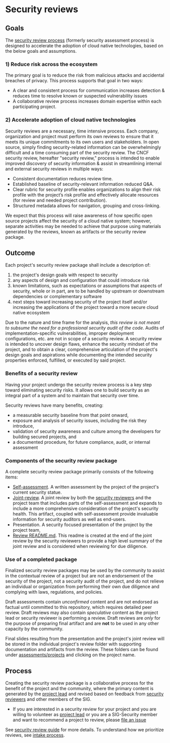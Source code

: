 # Security reviews

## Goals

The [security review process](guide) (formerly security assessment process)
is designed to accelerate the adoption of cloud native technologies, based on
the below goals and assumptions.

### 1) Reduce risk across the ecosystem

The primary goal is to reduce the risk from malicious attacks and accidental
breaches of privacy. This process supports that goal in two ways:

   * A clear and consistent process for communication increases detection &
     reduces time to resolve known or suspected vulnerability issues
   * A collaborative review process increases domain expertise within each
     participating project.

### 2) Accelerate adoption of cloud native technologies

Security reviews are a necessary, time intensive process. Each company,
organization and project must perform its own reviews to ensure that it meets
its unique commitments to its own users and stakeholders. In open source, simply
finding security-related information can be overwhelmingly difficult and a time
consuming part of the security review. The CNCF security review, hereafter
"security review," process is intended to enable improved discovery of
security information & assist in streamlining internal and external security
reviews in multiple ways:

   * Consistent documentation reduces review time.
   * Established baseline of security-relevant information reduced Q&A.
   * Clear rubric for security profile enables organizations to align their risk
     profile with the project’s risk profile and effectively allocate resources
     (for review and needed project contribution).
   * Structured metadata allows for navigation, grouping and cross-linking.

We expect that this process will raise awareness of how specific open source
projects affect the security of a cloud native system; however, separate
activities may be needed to achieve that purpose using materials generated by
the reviews, known as artifacts or the security review package.

## Outcome

Each project's security review package shall include a description of:
1. the project's design goals with respect to security
2. any aspects of design and configuration that could introduce risk
3. known limitations, such as expectations or assumptions that aspects of
   security, whole or in part, are to be handled by upstream or downstream
   dependencies or complementary software
4. next steps toward increasing security of the project itself and/or increasing
   the applications of the project toward a more secure cloud native ecosystem

Due to the nature and time frame for the analysis, *this review is not meant to
subsume the need for a professional security audit of the code*.  Audits of
implementation-specific vulnerabilities, improper deployment configurations, etc.
are not in scope of a security review.  A security review is intended to
uncover design flaws, enhance the security mindset of the project, and to obtain
a clear, comprehensive articulation of the project's design goals and 
aspirations while documenting the intended security properties enforced,
fulfilled, or executed by said project.

### Benefits of a security review

Having your project undergo the security review process is a key step toward
eliminating security risks.  It allows one to build security as an integral part
of a system and to maintain that security over time.

Security reviews have many benefits, creating:
* a measurable security baseline from that point onward,
* exposure and analysis of security issues, including the risk they introduce,
* validation of security awareness and culture among the developers for building secured projects, and
* a documented procedure, for future compliance, audit, or internal assessment

### Components of the security review package

A complete security review package primarily consists of the following
items:
* [Self-assessment](guide/self-assessment).  A written assessment by the project
of the project's current security statue. 
* [Joint-review](guide/joint-review). A joint review by both the [security
reviewers](guide/security-reviewer) and the project team that includes parts
of the self-assessment and expands to include a more comprehensive consideration
of the project's security health.  This artifact, coupled with self-assessment
provide invaluable information for security auditors as well as end-users.
* Presentation. A security focused presentation of the project by the project
  team,
* [Review README.md](guide/joint-readme-template). This readme is created at the
end of the joint review by the security reviewers to provide a high level
summary of the joint review and is considered when reviewing for due diligence.

### Use of a completed package

Finalized security review packages may be used by the community to assist in
the contextual review of a project but are not an endorsement of the
security of the project, not a security audit of the project, and do not relieve
an individual or organization from performing their own due diligence and
complying with laws, regulations, and policies.

Draft assessments contain *unconfirmed* content and are not endorsed as factual 
until committed to this repository, which requires detailed peer review.  Draft 
reviews may also contain *speculative* content as the project lead or security 
reviewer is performing a review.  Draft reviews are *only* for the purpose 
of preparing final artifact and are **not** to be used in any other capacity by 
the community.

Final slides resulting from the presentation and the project's joint review 
will be stored in the individual project's review folder with supporting 
documentation and artifacts from the review.  These folders can be found under
 [assessments/projects](projects/) and clicking on the project name.

## Process

Creating the security review package is a collaborative process for the 
benefit of the project and the community, where the primary content is generated 
by the [project lead](guide/project-lead.md) and revised based on feedback from [security reviewers](guide/security-reviewer.md) 
and other members of the SIG.

* If you are interested in a security review for your project and you are
  willing to volunteer as [project lead](guide/project-lead.md) or you are a
  SIG-Security member and want to recommend a project to review, please [file an
  issue](https://github.com/cncf/sig-security/issues/new?template=joint-review.md)

See [security review guide](guide) for more details.  To understand how we
prioritize reviews, see [intake process](./intake-process.md).
